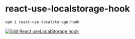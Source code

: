 # react-use-localstorage-hook

```
npm i react-use-localstorage-hook
```

[![Edit React useLocalStorage hook](https://codesandbox.io/static/img/play-codesandbox.svg)](https://codesandbox.io/s/react-uselocalstorage-hook-h7oxj?fontsize=14)
